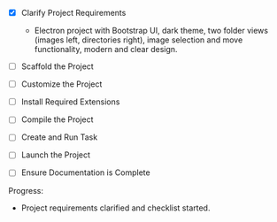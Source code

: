 - [x] Clarify Project Requirements
  - Electron project with Bootstrap UI, dark theme, two folder views (images left, directories right), image selection and move functionality, modern and clear design.

- [ ] Scaffold the Project
- [ ] Customize the Project
- [ ] Install Required Extensions
- [ ] Compile the Project
- [ ] Create and Run Task
- [ ] Launch the Project
- [ ] Ensure Documentation is Complete

Progress:
- Project requirements clarified and checklist started.
